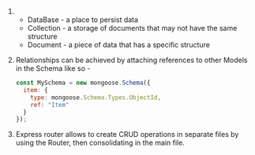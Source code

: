 1.  - DataBase - a place to persist data
    - Collection - a storage of documents that may not have the same structure
    - Document - a piece of data that has a specific structure

2.  Relationships can be achieved by attaching references to other Models in the Schema like so -

    ```js
    const MySchema = new mongoose.Schema({
      item: {
        type: mongoose.Schema.Types.ObjectId,
        ref: "Item"
      }
    });
    ```

3.  Express router allows to create CRUD operations in separate files by using the Router, then consolidating in the main file.
